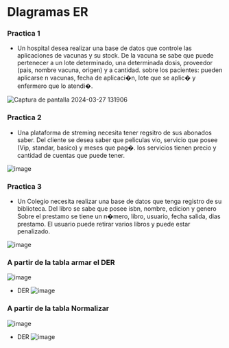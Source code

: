 ﻿# DIagramas ER

 ### Practica 1
 - Un hospital desea realizar una base de datos que controle las aplicaciones de vacunas y su stock.
De la vacuna se sabe que puede pertenecer a un lote determinado, una determinada dosis, proveedor (pais, nombre vacuna, origen) y a cantidad.
sobre los pacientes: pueden aplicarse n vacunas,  fecha de aplicaci�n, lote que se aplic� y enfermero que lo atendi�.
 
![Captura de pantalla 2024-03-27 131906](https://github.com/monick96/Diagramas_ER/assets/98364643/d083b7fe-abc6-4e86-8414-2773eada9f1f)

### Practica 2
- Una plataforma de streming  necesita tener regsitro de sus abonados saber. 
Del cliente se desea saber que peliculas vio, servicio que posee (Vip, standar, basico) y meses que pag�.
los servicios tienen precio y cantidad de cuentas que puede tener.

![image](https://github.com/monick96/Diagramas_ER/assets/98364643/80165ee7-bc94-45f8-bedf-d1605d36eb52)

### Practica 3
- Un Colegio necesita realizar una base de datos que tenga registro de su biblioteca.
Del libro se sabe que posee isbn, nombre, edicion y genero
Sobre el prestamo  se tiene un n�mero, libro, usuario, fecha salida, dias prestamo.
El usuario puede retirar varios libros y puede estar penalizado.

![image](https://github.com/monick96/Diagramas_ER/assets/98364643/f4d1a67c-05a3-44a9-b388-8accf1939513)

### A partir de la tabla armar el DER
![image](https://github.com/monick96/Diagramas_ER/assets/98364643/8073a708-125b-4891-b597-c662b30fee35)

- DER
![image](https://github.com/monick96/Diagramas_ER/assets/98364643/b2374a30-014c-4d48-a5a4-565953e737f5)

### A partir de la tabla Normalizar 
![image](https://github.com/monick96/Diagramas_ER/assets/98364643/2be31db3-ef31-4381-a04b-9f38195b42eb)

- DER
![image](https://github.com/monick96/Diagramas_ER/assets/98364643/93520d75-6f18-4f4c-a21b-0d36298b27b3)



